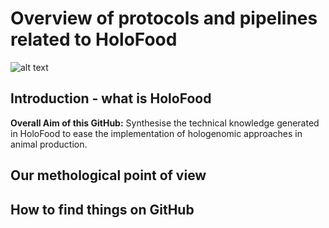 # Overview of protocols and pipelines related to HoloFood
![alt text](https://www.holofood.eu/files/logo_only.png)
## Introduction - what is HoloFood
**Overall Aim of this GitHub:**
Synthesise the technical knowledge generated in HoloFood to ease the implementation of hologenomic approaches in animal production.

## Our methological point of view

## How to find things on GitHub
